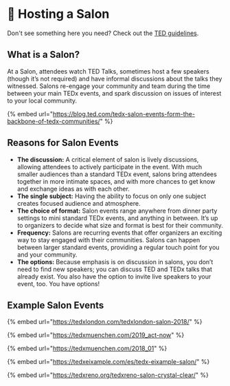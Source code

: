 # 💅 Hosting a Salon

Don't see something here you need? Check out the [TED guidelines](https://www.ted.com/participate/organize-a-local-tedx-event/before-you-start/event-types/salon-event).

## What is a Salon?

At a Salon, attendees watch TED Talks, sometimes host a few speakers (though it’s not required) and have informal discussions about the talks they witnessed. Salons re-engage your community and team during the time between your main TEDx events, and spark discussion on issues of interest to your local community.

{% embed url="https://blog.ted.com/tedx-salon-events-form-the-backbone-of-tedx-communities/" %}

## Reasons for Salon Events

* **The discussion:** A critical element of salon is lively discussions, allowing attendees to actively participate in the event. With much smaller audiences than a standard TEDx event, salons bring attendees together in more intimate spaces, and with more chances to get know and exchange ideas as with each other.
* **The single subject:** Having the ability to focus on only one subject creates focused audience and atmosphere.
* **The choice of format:** Salon events range anywhere from dinner party settings to mini standard TEDx events, and anything in between. It’s up to organizers to decide what size and format is best for their community.
* **Frequency:** Salons are recurring events that offer organizers an exciting way to stay engaged with their communities. Salons can happen between larger standard events, providing a regular touch point for you and your community.
* **The options:** Because emphasis is on discussion in salons, you don’t need to find new speakers; you can discuss TED and TEDx talks that already exist. You also have the option to invite live speakers to your event, too. You have options!

## Example Salon Events

{% embed url="https://tedxlondon.com/tedxlondon-salon-2018/" %}

{% embed url="https://tedxmuenchen.com/2019_act-now" %}

{% embed url="https://tedxmuenchen.com/2018_01" %}

{% embed url="https://tedxeixample.com/es/tedx-eixample-salon/" %}

{% embed url="https://tedxreno.org/tedxreno-salon-crystal-clear/" %}
